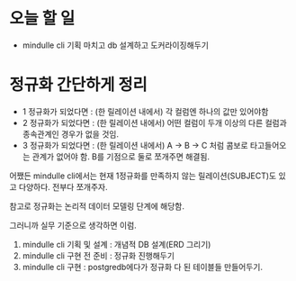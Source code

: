 # 오늘 할 일
- mindulle cli 기획 마치고 db 설계하고 도커라이징해두기

# 정규화 간단하게 정리
- 1 정규화가 되었다면 : (한 릴레이션 내에서) 각 컬럼엔 하나의 값만 있어야함
- 2 정규화가 되었다면 : (한 릴레이션 내에서) 어떤 컬럼이 두개 이상의 다른 컬럼과 종속관계인 경우가 없을 것임.
- 3 정규화가 되었다면 : (한 릴레이션 내에서) A -> B -> C 처럼 콤보로 타고들어오는 관계가 없어야 함. B를 기점으로 둘로 쪼개주면 해결됨.

어쨌든 mindulle cli에서는 현재 1정규화를 만족하지 않는 릴레이션(SUBJECT)도 있고 다양하다. 전부다 쪼개주자.

참고로 정규화는 논리적 데이터 모델링 단계에 해당함.

그러니까 실무 기준으로 생각하면 이럼.
1. mindulle cli 기획 및 설계 : 개념적 DB 설계(ERD 그리기)
2. mindulle cli 구현 전 준비 : 정규화 진행해두기
3. mindulle cli 구현 : postgredb에다가 정규화 다 된 테이블들 만들어두기.